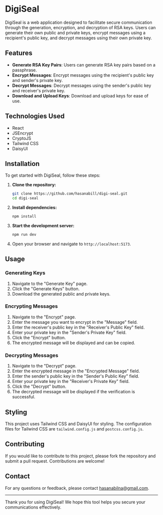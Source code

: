 # DigiSeal

DigiSeal is a web application designed to facilitate secure communication through the generation, encryption, and decryption of RSA keys. Users can generate their own public and private keys, encrypt messages using a recipient's public key, and decrypt messages using their own private key.

## Features

- **Generate RSA Key Pairs**: Users can generate RSA key pairs based on a passphrase.
- **Encrypt Messages**: Encrypt messages using the recipient's public key and sender's private key.
- **Decrypt Messages**: Decrypt messages using the sender's public key and receiver's private key.
- **Download and Upload Keys**: Download and upload keys for ease of use.

## Technologies Used

- React
- JSEncrypt
- CryptoJS
- Tailwind CSS
- DaisyUI

## Installation

To get started with DigiSeal, follow these steps:

1. **Clone the repository:**

   ```sh
   git clone https://github.com/hasanabill/digi-seal.git
   cd digi-seal
   ```

2. **Install dependencies:**

   ```sh
   npm install
   ```

3. **Start the development server:**

   ```sh
   npm run dev
   ```

4. Open your browser and navigate to `http://localhost:5173`.

## Usage

### Generating Keys

1. Navigate to the "Generate Key" page.
2. Click the "Generate Keys" button.
3. Download the generated public and private keys.

### Encrypting Messages

1. Navigate to the "Encrypt" page.
2. Enter the message you want to encrypt in the "Message" field.
3. Enter the receiver's public key in the "Receiver's Public Key" field.
4. Enter your private key in the "Sender's Private Key" field.
5. Click the "Encrypt" button.
6. The encrypted message will be displayed and can be copied.

### Decrypting Messages

1. Navigate to the "Decrypt" page.
2. Enter the encrypted message in the "Encrypted Message" field.
3. Enter the sender's public key in the "Sender's Public Key" field.
4. Enter your private key in the "Receiver's Private Key" field.
5. Click the "Decrypt" button.
6. The decrypted message will be displayed if the verification is successful.

## Styling

This project uses Tailwind CSS and DaisyUI for styling. The configuration files for Tailwind CSS are `tailwind.config.js` and `postcss.config.js`.

## Contributing

If you would like to contribute to this project, please fork the repository and submit a pull request. Contributions are welcome!

## Contact

For any questions or feedback, please contact [hasanabilna@gmail.com](mailto:hasanabilna@gmail.com).

---

Thank you for using DigiSeal! We hope this tool helps you secure your communications effectively.
